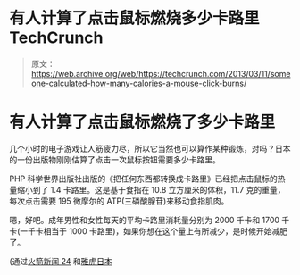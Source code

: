 # 有人计算了点击鼠标燃烧多少卡路里 TechCrunch

> 原文：<https://web.archive.org/web/https://techcrunch.com/2013/03/11/someone-calculated-how-many-calories-a-mouse-click-burns/>

# 有人计算了点击鼠标燃烧了多少卡路里

几个小时的电子游戏让人筋疲力尽，所以它当然也可以算作某种锻炼，对吗？日本的一份出版物刚刚估算了点击一次鼠标按钮需要多少卡路里。

PHP 科学世界出版社出版的《把任何东西都转换成卡路里》已经把点击鼠标的热量缩小到了 1.4 卡路里。这是基于食指在 10.8 立方厘米的体积，11.7 克的重量，每次点击需要 195 微摩尔的 ATP(三磷酸腺苷)来移动食指肌肉。

嗯，好吧。成年男性和女性每天的平均卡路里消耗量分别为 2000 千卡和 1700 千卡(一千卡相当于 1000 卡路里)，如果你想在这个量上有所减少，是时候开始减肥了。

(通过[火箭新闻 24](https://web.archive.org/web/20221210003419/http://en.rocketnews24.com/2013/03/11/how-many-calories-are-burned-with-the-click-of-a-mouse/) 和[雅虎日本](https://web.archive.org/web/20221210003419/http://zasshi.news.yahoo.co.jp/article?a=20130304-17000029-webhon-ent)